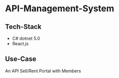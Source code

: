# API-Management-System

## Tech-Stack 
- C# dotnet 5.0
- React.js

## Use-Case
An API Sell/Rent Portal with Members 
  
